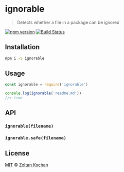 # ignorable

> Detects whether a file in a package can be ignored

<!--@shields('npm', 'travis')-->
[![npm version](https://img.shields.io/npm/v/ignorable.svg)](https://www.npmjs.com/package/ignorable) [![Build Status](https://img.shields.io/travis/zkochan/ignorable/master.svg)](https://travis-ci.org/zkochan/ignorable)
<!--/@-->

## Installation

```sh
npm i -S ignorable
```

## Usage

<!--@example('./example.js')-->
```js
const ignorable = require('ignorable')

console.log(ignorable('readme.md'))
//> true
```
<!--/@-->

## API

### `ignorable(filename)`

### `ignorable.safe(filename)`

## License

[MIT](./LICENSE) © [Zoltan Kochan](https://www.kochan.io/)
